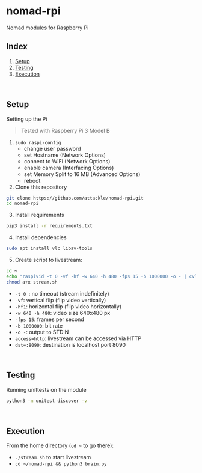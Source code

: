 # nomad-rpi

Nomad modules for Raspberry Pi

## Index

1. [Setup](##setup)
2. [Testing](##testing)
3. [Execution](##execution)

&nbsp;

## Setup

Setting up the Pi
>Tested with Raspberry Pi 3 Model B

1. `sudo raspi-config`
    - change user password
    - set Hostname (Network Options)
    - connect to WiFi (Network Options)
    - enable camera (Interfacing Options)
    - set Memory Split to 16 MB (Advanced Options)
    - reboot
2. Clone this repository
```bash
git clone https://github.com/attackle/nomad-rpi.git
cd nomad-rpi
```
3. Install requirements
```bash
pip3 install -r requirements.txt
```
4. Install dependencies
```bash
sudo apt install vlc libav-tools
```
5. Create script to livestream: 
```bash
cd ~
echo "raspivid -t 0 -vf -hf -w 640 -h 480 -fps 15 -b 1000000 -o - | cvlc -vvv stream:///dev/stdin --sout '#standard{access=http,mux=ts,dst=:8090}' :demux=h264" > stream.sh
chmod a+x stream.sh
```
- `-t 0 `: no timeout (stream indefinitely)
- `-vf`: vertical flip (flip video vertically)
- `-hf1`: horizontal flip (flip video horizontally)
- `-w 640 -h 480`: video size 640x480 px
- `-fps 15`: frames per second
- `-b 1000000`: bit rate
- `-o -`: output to STDIN
- `access=http`: livestream can be accessed via HTTP
- `dst=:8090`: destination is localhost port 8090

&nbsp;

## Testing

Running unittests on the module
```bash
python3 -m unitest discover -v
```

&nbsp;

## Execution

From the home directory (`cd ~` to go there):
- `./stream.sh` to start livestream
- `cd ~/nomad-rpi && python3 brain.py`
